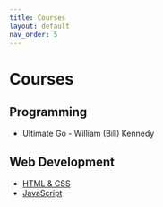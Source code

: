 ```yaml
---
title: Courses
layout: default
nav_order: 5
---
```


# Courses

## Programming
- Ultimate Go - William (Bill) Kennedy

## Web Development

- [HTML & CSS](https://supersimple.dev/certificates/html-css)
- [JavaScript](https://supersimple.dev/certificates/javascript)
